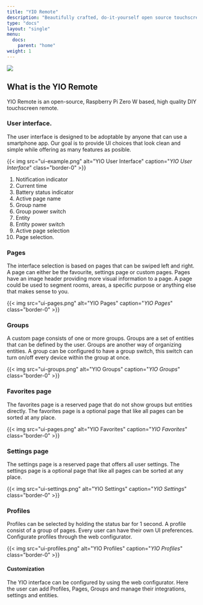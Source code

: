 ```yaml
---
title: "YIO Remote"
description: "Beautifully crafted, do-it-yourself open source touchscreen remote made to work with home automation systems. Running on a Raspberry Pi Zero W."
type: "docs"
layout: "single"
menu:
  docs:
    parent: "home"
weight: 1
---
```


<img class="img-fluid" src="https://ksr-ugc.imgix.net/assets/027/324/439/48d70a00287c06ba316639e1cb50ed23_original.jpg?ixlib=rb-2.1.0&crop=faces&w=1552&h=873&fit=crop&v=1574614151&auto=format&frame=1&q=92&s=05569929cda0488e7951aca2af8be208"/>

## What is the YIO Remote

YIO Remote is an open-source, Raspberry Pi Zero W based, high quality DIY touchscreen remote.

### User interface.

The user interface is designed to be adoptable by anyone that can use a smartphone app. Our goal is to provide UI choices that look clean and simple while offering as many features as posible.

{{< img src="ui-example.png" alt="YIO User Interface" caption="<em>YIO User Interface</em>" class="border-0" >}}

1. Notification indicator
2. Current time
3. Battery status indicator
4. Active page name
5. Group name
6. Group power switch
7. Entity
8. Entity power switch
9. Active page selection
10. Page selection.

### Pages

The interface selection is based on pages that can be swiped left and right. A page can either be the favourite, settings page or custom pages. Pages have an image header providing more visual information to a page. A page could be used to segment rooms, areas, a specific purpose or anything else that makes sense to you.

{{< img src="ui-pages.png" alt="YIO Pages" caption="<em>YIO Pages</em>" class="border-0" >}}

### Groups

A custom page consists of one or more groups. Groups are a set of entities that can be defined by the user. Groups are another way of organizing entities. A group can be configured to have a group switch, this switch can turn on/off every device within the group at once.

{{< img src="ui-groups.png" alt="YIO Groups" caption="<em>YIO Groups</em>" class="border-0" >}}

### Favorites page

The favorites page is a reserved page that do not show groups but entities directly. The favorites page is a optional page that like all pages can be sorted at any place.

{{< img src="ui-pages.png" alt="YIO Favorites" caption="<em>YIO Favorites</em>" class="border-0" >}}

### Settings page

The settings page is a reserved page that offers all user settings. The settings page is a optional page that like all pages can be sorted at any place.

{{< img src="ui-settings.png" alt="YIO Settings" caption="<em>YIO Settings</em>" class="border-0" >}}

### Profiles

Profiles can be selected by holding the status bar for 1 second. A profile consist of a group of pages.
Every user can have their own UI preferences. Configurate profiles through the web configurator.

{{< img src="ui-profiles.png" alt="YIO Profiles" caption="<em>YIO Profiles</em>" class="border-0" >}}

#### Customization

The YIO interface can be configured by using the web configurator. Here the user can add Profiles, Pages, Groups and manage their integrations, settings and entities.
